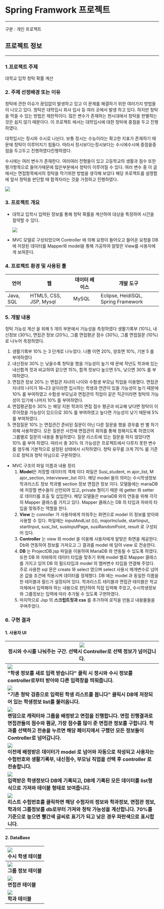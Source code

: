 # Spring Framwork 프로젝트

---

구분 : 개인 프로젝트

## 프로젝트 정보

---

### 1.프로젝트 주제

대학교 입학 청탁 확률 계산

### 2. 주제 선정배경 또는 이유

청탁에 관한 이슈가 끊임없이 발생하고 있고 이 문제를 해결하기 위한 여러가지 방법들이 나오고 있다. 청탁은 대학입시 회사 입사 등 여러 곳에서 발생 하고 있다. 하지만 청탁을 막을 수 있는 방법은 제한적이다. 많은 변수가 존재하는 현시대에서 청탁을 판별하는 것은 쉽지 않기 때문이다. 이 프로젝트 에서는 대학입시에 대한 청탁에 중점을 두고 진행하였다.

대학입시는 정시와 수시로 나뉜다. 보통 정시는 수능이라는 확고한 지표가 존재하기 때문에 청탁이 이루어지기 힘들다.
따라서 정시보다는정시보다는 수시에수시에 중점을중점을 두고두고 진행하였다진행하였다.

수시에는 여러 변수가 존재한다. 여러여러 전형들이 있고 고등학교의 생활과 점수 또한 평가항목으로 들어가때문에 많은부분에서 청탁이 이루어질 수 있다. 여러 변수 중 이 글에서는 면접항목에서의 청탁을 막기위한 방법을 생각해
보았다 해당 프로젝트를 설명함에 앞서 청탁을 판단할 때 합격자라는 것을 가정하고 진행하였다.

<img src="images/개발배경.png">

### 3. 프로젝트 개요

- 대학교 입학시 입력된 정보를 통해 청탁 확률을 계산하여 대상을 특정하여 시간을 절약할 수 있다.

  <img src="images/시스템구성도.png">

- MVC 모델로 구성되었으며 Controller 에 의해 요청이 들어오고 들어온 요청을 DB에 저장된 데이터를 Mapper와 model을 통해 가공하여 알맞은 View를 사용자에게 보여준다.

### 4. 프로젝트 환경 및 사용된 툴

| 언어      | 웹                     | 데이터 베이스 | 개발 도구                           |
| --------- | ---------------------- | ------------- | ----------------------------------- |
| Java, SQL | HTML5, CSS, JSP, Mysql | MySQL         | Eclipse, HeidiSQL, Spring Framework |

### 5. 개발 내용

청탁 가능성 계산 을 위해 5 개의 부분에서 가능성을 측정하였다 생활기록부 (10%), 내신정보 (30%), 면접관 정보 (20%), 그룹 면접평균 점수 (30%), 그룹 면접질문 (10%) 로 나누어 측정하였다.

1. 생활기록부 10% 는 3 단계로 나누었다. 나쁨 이면 20%, 양호면 10%, 기본 5 를 부여하였다
2. 내신정보 30% 는 낮을수록 청탁을 했을 가능성이 높기 때 문에 작년도 학과에 있는 내신합격 컷과 비교하여 같으면 15%, 합격 컷보다 높으면 5%, 낮으면 30% 를 부여하였다.
3. 면접관 정보 20% 는 면접관 자녀의 나이와 수험생 부모님 직업을 이용했다. 면접관 자녀의 나이가 18~23 살이라면 입시하는 학생과 연관이 있을 가능성이 높기 때문에 10% 를 부여하였고 수험생 부모님과 면접관의 직업이 같은 직군이라면 청탁의 가능성이 있기에 나머지 10% 를 부여하였다.
4. 면접평균점수 30% 는 해당 지원 학과의 면접 점수 평균과 비교해 낮다면 청탁이 이루어졌을 가능성이 있으므로 30% 를 부여하였고 높다면 가능성이 낮기 때문에 5% 를 부여하였다.
5. 면접질문 10% 는 면접관간 준비된 질문이 아닌 다른 질문을 했을 경우를 판 별 하기 위해 사용하였다. 모든 질문은 사전에 면접관의 회의를 통해 정해지도록 하였으며 그룹별로 질문의 내용을 통일하였다. 질문 리스트에 있는 질문을 하지 않았다면 10% 를 부여 하였다. 따라서 총 30% 의 가능성은 프로젝트에서 다루지 못한 변수를 염두해 기본적으로 설정된 상태에서 시작하였다. 청탁 유무를 크게 70% 를 기준으로 청탁과 청탁 아님으로 구분하였다.

- MVC 구조의 파일 이름과 내용 정리
  1. **Model**은 저장할 데이터의 객체 이다 파일은 Susi_student, m ajor_list, M ajor_section, interviewer_list 이다. 해당 model 들의 의미는 수시학생정보 학과리스트 정보 학과별 section 정보 면접관 정보 이다. 모델들에는 mariaDB 에 저장할 변수들이 선언되어 있고, private 형이기 때문
     에 getter 와 setter 로 데이터를 호출 및 삽입한다. 해당 모델들은 mariaDB 와의 연동을 위해 각각의 Mapper 클래스를 가지고 있다. Mapper 클래스는 DB 의 타입과 자바의 타입을 맞춰주는 역할을 한다.
  2. **View** 는 conroller 가 사용자에게 띄워주는 화면으로 model 의 정보를 받아와 사용할 수 있다. 파일에는 inputAndList ()(), majorInclude, startinput\_ startInput, susi_list, susiinputPage, susiRandomPoint, result 로 구성되어 있다.
  3. **Controller** 는 view 와 model 을 이용해 사용자에게 알맞은 화면을 제공한다. Db와 연동하여 정보를 가져오고 그 결과를 model 에 담아 view 로 전송한다.
  4. **DB** 는 ProjectDB.jsp 파일을 이용하여 MariaDB 와 연동될 수 있도록 하였다. 또한 DB 와 자바와의 데이터 타입을 맞추기 위해 model 별로 Mapper 클래스를 가지고 있어 DB 의 필드타입과 model 의 멤버변수 타입을 연결해 주었다. 주로 사용한 sql 문은 create 와 select 였으며 select 사용시 매개변수로 넘어온 값을 조건에 적용시켜 데이터를 정제했다. DB 에는 model 과 동일한 이름을 한 테이블과 필드가 설정되어 있다. 학과리스트 테이블과 면접관 테이블은 학교자체에서 입력해야 하는 내용으로 판단하여 직접 입력해 주었고, 수시학생정보와 그룹정보는 입력에 따라 추가될 수 있도록 구현하였다.
  5. 마지막으로 Jsp 의 **스크립트릿과 css** 를 추가하여 로직을 만들고 내용물들을 꾸며주었다.

### 6. 구현 결과

#### 1. 사용자 UI

| **<img src="images/r1.png"><br /> 정시와 수시를 나눠주는 구간. 선택시 Controller로 선택 정보가 넘어갑니다.**                                                                                                                                                             |
| ------------------------------------------------------------------------------------------------------------------------------------------------------------------------------------------------------------------------------------------------------------------------ |
| **<img src="images/r2.png"><br />"학생 정보를 새로 입력 받습니다" 클릭 시 정시와 수시 정보를 controller로부터 받아와 다른 입력창을 띄워줍니다.**                                                                                                                         |
| **<img src="images/r3.png"><br />"기존 청탁 검증으로 입력된 학생 리스트를 봅니다" 클릭시 DB에 저장되어 있는 학생정보 list를 불러옵니다.**                                                                                                                                |
| **<img src="images/r4.png"><br /> 랜덤으로 캐릭터와 그룹을 배정받고 면접을 진행합니다. 면접 진행결과로 면접관들의 점수와 폄균, 가장 점수를 많이 준 면접관 정보를 구합니다. 학과를 선택하고 전송을 누르면 해당 페이지에서 구했던 모든 정보들이 Controller로 넘어갑니다.** |
| **<img src="images/r5.png"><br />이전에 배정받은 데이터가 model 로 넘어와 자동으로 작성되고 사용자는 수험번호와 생활기록부, 내신점수, 부모님 직업을 선택 후 controller 로 전송합니다.**                                                                                  |
| **<img src="images/r6.png"><br />입력받은 학생정보다 DB에 기록되고, DB에 기록된 모든 데이터를 list형식으로 가져와 테이블 형태로 보여줍니다.**                                                                                                                            |
| **<img src="images/r7.png"><br />리스트 수험번호를 클릭하면 해당 수험자의 정보와 학과정보, 면접관 정보, 학과의 그룹정보를 db로부터 가져와 청탁 가능성을 계산합니다. 70%를 기준으로 높으면 빨간색 글씨로 표기가 되고 낮은 경우 파란색으로 표시합니다.**                   |

#### 2. DataBase

| **<img src="images/db1.png"><br />수시 학생 테이블**  |
| :---------------------------------------------------- |
| **<img src="images/db2.png"> <br />그룹 정보 테이블** |
| **<img src="images/db3.png"><br />면접관 테이블**     |
| **<img src="images/db4.png"><br />학과 테이블**       |
